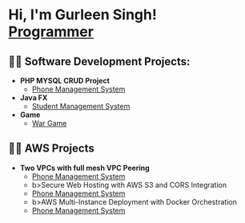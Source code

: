 <h1>Hi, I'm Gurleen Singh! <br/><a href="https://github.com/GurleenSinghCanada">Programmer</a></h1>

<h2>👨‍💻 Software Development Projects:</h2>

- <b>PHP MYSQL CRUD Project</b>
  - [Phone Management System](https://github.com/GurleenSinghCanada/Phone-Management-System/tree/main)
- <b>Java FX</b>
  - [Student Management System](https://github.com/GurleenSinghCanada/Student-Managment-System)
- <b>Game</b>
  - [War Game](https://github.com/GurleenSinghCanada/WarGame)


<h2>👨‍💻 AWS Projects </h2>

- <b>Two VPCs with full mesh VPC Peering </b>
  - [Phone Management System](https://github.com/GurleenSinghCanada/Phone-Management-System/tree/main)
  - b>Secure Web Hosting with AWS S3 and CORS Integration </b>
  - [Phone Management System](https://github.com/GurleenSinghCanada/Phone-Management-System/tree/main)
  - b>AWS Multi-Instance Deployment with Docker Orchestration</b>
  - [Phone Management System](https://github.com/GurleenSinghCanada/Phone-Management-System/tree/main)


<!--
**joshmadakor1/joshmadakor1** is a ✨ _special_ ✨ repository because its `README.md` (this file) appears on your GitHub profile.

Here are some ideas to get you started:

- 🔭 I’m currently working on ...
- 🌱 I’m currently learning ...
- 👯 I’m looking to collaborate on ...
- 🤔 I’m looking for help with ...
- 💬 Ask me about ...
- 📫 How to reach me: ...
- 😄 Pronouns: ...
- ⚡ Fun fact: ...
-->
